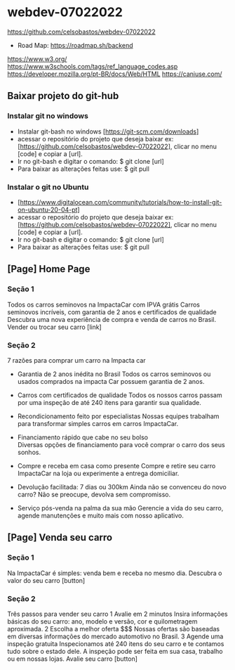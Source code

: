 # webdev-07022022
https://github.com/celsobastos/webdev-07022022
- Road Map: https://roadmap.sh/backend

<!-- Referencias -->
https://www.w3.org/
https://www.w3schools.com/tags/ref_language_codes.asp
https://developer.mozilla.org/pt-BR/docs/Web/HTML
https://caniuse.com/

## Baixar projeto do git-hub
### Instalar git no windows
- Instalar git-bash no windows [https://git-scm.com/downloads]
- acessar o repositório do projeto que deseja baixar ex: [https://github.com/celsobastos/webdev-07022022], clicar no menu [code] e copiar a [url].
- Ir no git-bash e digitar o comando: $ git clone [url]
- Para baixar as alterações feitas use: $ git pull 

### Instalar o git no Ubuntu
- [https://www.digitalocean.com/community/tutorials/how-to-install-git-on-ubuntu-20-04-pt]
- acessar o repositório do projeto que deseja baixar ex: [https://github.com/celsobastos/webdev-07022022], clicar no menu [code] e copiar a [url].
- Ir no git-bash e digitar o comando: $ git clone [url]
- Para baixar as alterações feitas use: $ git pull



## [Page] Home Page
### Seção 1
Todos os carros seminovos na ImpactaCar com IPVA grátis
Carros seminovos incríveis, com garantia de 2 anos e certificados de qualidade
Descubra uma nova experiência de compra e venda de carros no Brasil.
Vender ou trocar seu carro [link]

### Seção 2
7 razões para comprar um carro na Impacta car
- Garantia de 2 anos inédita no Brasil 
Todos os carros seminovos ou usados comprados na impacta Car possuem garantia de 2 anos. 

- Carros com certificados de qualidade 
Todos os nossos carros passam por uma inspeção de até 240 itens para garantir sua qualidade. 

- Recondicionamento feito por especialistas 
Nossas equipes trabalham para transformar simples carros em carros ImpactaCar.

- Financiamento rápido que cabe no seu bolso  
Diversas opções de financiamento para você comprar o carro dos seus sonhos. 

- Compre e receba em casa como presente 
Compre e retire seu carro ImpactaCar na loja ou experimente a entrega domiciliar. 

- Devolução facilitada: 7 dias ou 300km 
Ainda não se convenceu do novo carro? Não se preocupe, devolva sem compromisso. 

- Serviço pós-venda na palma da sua mão 
Gerencie a vida do seu carro, agende manutenções e muito mais com nosso aplicativo. 

## [Page] Venda seu carro
### Seção 1
Na ImpactaCar é simples: venda bem e receba no mesmo dia.
Descubra o valor do seu carro [button] 

### Seção 2
Três passos para vender seu carro
    1 Avalie em 2 minutos
        Insira informações básicas do seu carro: ano, modelo e versão, cor e quilometragem aproximada.
    2 Escolha a melhor oferta $$$
        Nossas ofertas são baseadas em diversas informações do mercado automotivo no Brasil.
    3 Agende uma inspeção gratuita
        Inspecionamos até 240 itens do seu carro e te contamos tudo sobre o estado dele. A inspeção pode ser feita em sua casa, trabalho ou em nossas lojas.
    Avalie seu carro [button] 
